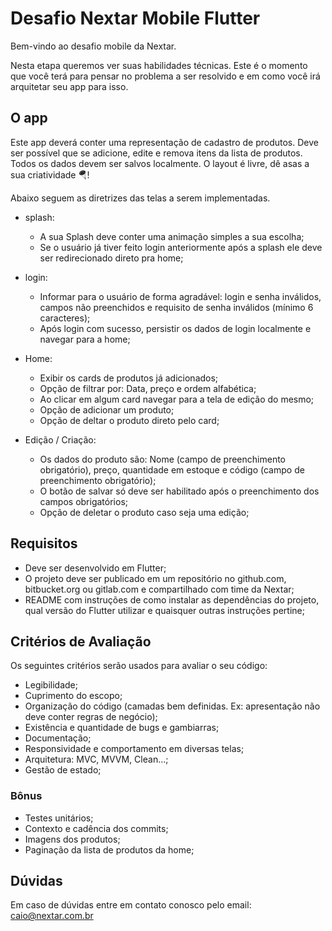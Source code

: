 # Desafio Nextar Mobile Flutter

Bem-vindo ao desafio mobile da Nextar.

Nesta etapa queremos ver suas habilidades técnicas. Este é o momento que você terá para pensar no problema a ser resolvido e em como você irá arquitetar seu app para isso. 


## O app

Este app deverá conter uma representação de cadastro de produtos. Deve ser possível que se adicione, edite e remova itens da lista de produtos. Todos os dados devem ser salvos localmente. O layout é livre, dê asas a sua criatividade 🪂!

Abaixo seguem as diretrizes das telas a serem implementadas.

- splash:
  - A sua Splash deve conter uma animação simples a sua escolha;
  - Se o usuário já tiver feito login anteriormente após a splash ele deve ser redirecionado direto pra home;

- login:
  - Informar para o usuário de forma agradável: login e senha inválidos, campos não preenchidos e requisito de senha inválidos (mínimo 6 caracteres);
  - Após login com sucesso, persistir os dados de login localmente e navegar para a home;

- Home:
  - Exibir os cards de produtos já adicionados;
  - Opção de filtrar por: Data, preço e ordem alfabética;
  - Ao clicar em algum card navegar para a tela de edição do mesmo;
  - Opção de adicionar um produto;
  - Opção de deltar o produto direto pelo card;

- Edição / Criação:
  - Os dados do produto são: Nome (campo de preenchimento obrigatório), preço, quantidade em estoque e código (campo de preenchimento obrigatório);
  - O botão de salvar só deve ser habilitado após o preenchimento dos campos obrigatórios;
  - Opção de deletar o produto caso seja uma edição;


## Requisitos
- Deve ser desenvolvido em Flutter;
- O projeto deve ser publicado em um repositório no github.com, bitbucket.org ou gitlab.com e compartilhado com time da Nextar;
- README com instruções de como instalar as dependências do projeto, qual versão do Flutter utilizar e quaisquer outras instruções pertine;


## Critérios de Avaliação
Os seguintes critérios serão usados para avaliar o seu código:
- Legibilidade;
- Cuprimento do escopo;
- Organização do código (camadas bem definidas. Ex: apresentação não deve conter regras de negócio);
- Existência e quantidade de bugs e gambiarras;
- Documentação;
- Responsividade e comportamento em diversas telas;
- Arquitetura: MVC, MVVM, Clean...;
- Gestão de estado;


### Bônus
- Testes unitários;
- Contexto e cadência dos commits;
- Imagens dos produtos;
- Paginação da lista de produtos da home;


## Dúvidas
Em caso de dúvidas entre em contato conosco pelo email: caio@nextar.com.br
